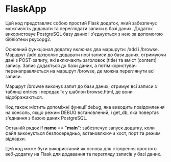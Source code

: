 # FlaskApp
Цей код представляє собою простий Flask додаток, який забезпечує можливість додавати та переглядати записи в базі даних. Додаток використовує PostgreSQL базу даних і з'єднується з нею за допомогою бібліотеки psycopg2.

Основний функціонал додатку включає два маршрути: /add і /browse. Маршрут /add дозволяє додавати нові записи до бази даних, отримуючи дані з POST-запиту, які включають заголовок (title) та вміст (content) запису. Запис додається до бази даних, а потім користувач перенаправляється на маршрут /browse, де можна переглянути всі записи.

Маршрут /browse виконує запит до бази даних, отримує всі записи з таблиці entries і передає їх у шаблон browse.html, де вони відображаються.

Код також містить допоміжні функції debug, яка виводить повідомлення на консоль, якщо режим DEBUG встановлений, і get_db, яка повертає з'єднання з базою даних PostgreSQL.

Останній рядок if __name__ == "__main__": забезпечує запуск додатку, коли файл виконується безпосередньо, встановлюючи хост, порт та режим відладки.

Цей код може бути використаний як основа для створення простого веб-додатку на Flask для додавання та перегляду записів у базі даних.
